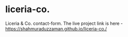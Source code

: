 # liceria-co.
Liceria &amp; Co. contact-form.
The live project link is here - https://shahmuraduzzaman.github.io/liceria-co./ 
